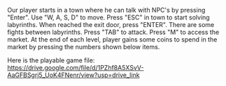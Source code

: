 Our player starts in a town where he can talk with NPC's by pressing "Enter".
Use "W, A, S, D" to move.
Press "ESC" in town to start solving labyrinths.
When reached the exit door, press "ENTER".
There are some fights between labyrinths.
Press "TAB" to attack.
Press "M" to access the market.
At the end of each level, player gains some coins to spend in the market by pressing the numbers shown below items.

Here is the playable game file: https://drive.google.com/file/d/1PZhf8A5XSvV-AaGFBSgrj5_UoK4FNenr/view?usp=drive_link
